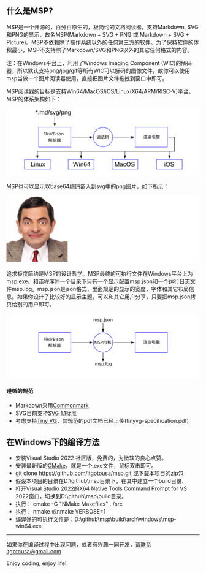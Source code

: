 
## 什么是MSP?

MSP是一个开源的，百分百原生的，极简约的文档阅读器，支持Markdown, SVG和PNG的显示，故名MSP(Markdown + SVG + PNG 或 Markdown + SVG + Picture)。MSP不依赖除了操作系统以外的任何第三方的软件。为了保持软件的体积最小，MSP不支持除了Markdown/SVG和PNG以外的其它任何格式的内容。

注：在Windows平台上，利用了Windows Imaging Component (WIC)的解码器，所以默认支持png/jpg/gif等所有WIC可以解码的图像文件，故你可以使用msp当做一个图片阅读器使用，直接把图片文件拖拽到窗口中即可。

MSP阅读器的目标是支持Win64/MacOS/iOS/Linux(X64/ARM/RISC-V)平台。MSP的体系架构如下：

![](svg/x0001.svg)

MSP也可以显示以base64编码嵌入到svg中的png图片，如下所示：

![](svg/x0002.svg)

追求极度简约是MSP的设计哲学。MSP最终的可执行文件在Windows平台上为msp.exe。和该程序同一个目录下只有一个显示配置msp.json和一个运行日志文件msp.log。msp.json是json格式，里面规定的显示的宽度，字体和其它布局信息。如果你设计了比较好的显示主题，可以和其它用户分享，只要把msp.json拷贝给别的用户即可。

![](svg/x0003.svg)

#### 遵循的规范
- Markdown采用[Commonmark](https://spec.commonmark.org)
- SVG目前支持[SVG 1.1](https://www.w3.org/TR/2011/REC-SVG11-20110816/)标准
- 考虑支持[Tiny VG](https://tinyvg.tech/)，其规范的pdf文档已经上传(tinyvg-specification.pdf)

## 在Windows下的编译方法
- 安装Visual Studio 2022 社区版，免费的，为微软的良心点赞。
- 安装最新版的[CMake](https://cmake.org)，就是一个.exe文件，鼠标双击即可。
- git clone https://github.com/itgotousa/msp.git 或下载本项目的zip包
- 假设本项目的目录在D:\github\msp目录下，在其中建立一个build目录.
- 打开Visual Studio 2022的X64 Native Tools Command Prompt for VS 2022窗口，切换到D:\github\msp\build目录。
- 执行： cmake -G "NMake Makefiles" ../src
- 执行： nmake 或nmake VERBOSE=1
- 编译好的可执行文件是：D:\github\msp\build\arch\windows\msp-win64.exe


***

如果你在编译过程中出现问题，或者有兴趣一同开发，请联系itgotousa@gmail.com

Enjoy coding, enjoy life!




